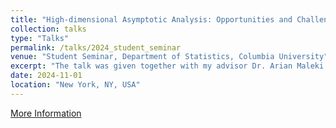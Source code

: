 ```yaml
---
title: "High-dimensional Asymptotic Analysis: Opportunities and Challenges"
collection: talks
type: "Talks"
permalink: /talks/2024_student_seminar
venue: "Student Seminar, Department of Statistics, Columbia University"
excerpt: "The talk was given together with my advisor Dr. Arian Maleki."
date: 2024-11-01
location: "New York, NY, USA"
---
```

[More Information](https://stat.columbia.edu/seminars/student-seminar-series/)
